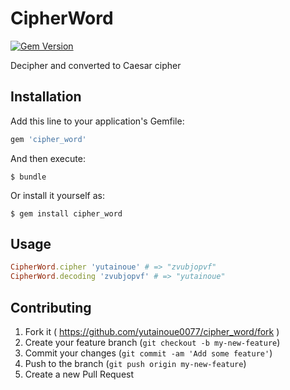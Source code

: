 # CipherWord
[![Gem Version](https://badge.fury.io/rb/cipher_word.svg)](http://badge.fury.io/rb/cipher_word)

Decipher and converted to Caesar cipher

## Installation

Add this line to your application's Gemfile:

```ruby
gem 'cipher_word'
```

And then execute:

    $ bundle

Or install it yourself as:

    $ gem install cipher_word

## Usage

```ruby
CipherWord.cipher 'yutainoue' # => "zvubjopvf"
CipherWord.decoding 'zvubjopvf' # => "yutainoue"
```

## Contributing

1. Fork it ( https://github.com/yutainoue0077/cipher_word/fork )
2. Create your feature branch (`git checkout -b my-new-feature`)
3. Commit your changes (`git commit -am 'Add some feature'`)
4. Push to the branch (`git push origin my-new-feature`)
5. Create a new Pull Request
